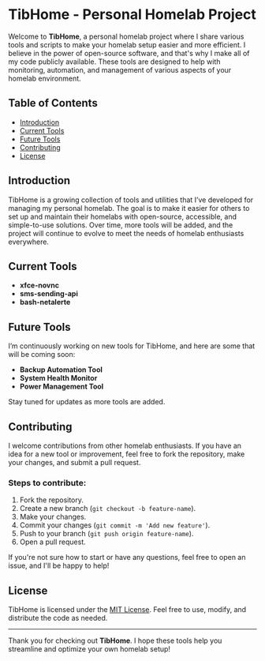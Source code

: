 # TibHome - Personal Homelab Project

Welcome to **TibHome**, a personal homelab project where I share various tools and scripts to make your homelab setup easier and more efficient. I believe in the power of open-source software, and that's why I make all of my code publicly available. These tools are designed to help with monitoring, automation, and management of various aspects of your homelab environment.

## Table of Contents

- [Introduction](#introduction)
- [Current Tools](#current-tools)
- [Future Tools](#future-tools)
- [Contributing](#contributing)
- [License](#license)

## Introduction

TibHome is a growing collection of tools and utilities that I’ve developed for managing my personal homelab. The goal is to make it easier for others to set up and maintain their homelabs with open-source, accessible, and simple-to-use solutions. Over time, more tools will be added, and the project will continue to evolve to meet the needs of homelab enthusiasts everywhere.

## Current Tools

- **xfce-novnc**
- **sms-sending-api**
- **bash-netalerte**

## Future Tools

I’m continuously working on new tools for TibHome, and here are some that will be coming soon:

- **Backup Automation Tool**
- **System Health Monitor**
- **Power Management Tool**

Stay tuned for updates as more tools are added.

## Contributing

I welcome contributions from other homelab enthusiasts. If you have an idea for a new tool or improvement, feel free to fork the repository, make your changes, and submit a pull request.

### Steps to contribute:

1. Fork the repository.
2. Create a new branch (`git checkout -b feature-name`).
3. Make your changes.
4. Commit your changes (`git commit -m 'Add new feature'`).
5. Push to your branch (`git push origin feature-name`).
6. Open a pull request.

If you're not sure how to start or have any questions, feel free to open an issue, and I'll be happy to help!

## License

TibHome is licensed under the [MIT License](LICENSE). Feel free to use, modify, and distribute the code as needed.

---

Thank you for checking out **TibHome**. I hope these tools help you streamline and optimize your own homelab setup!
